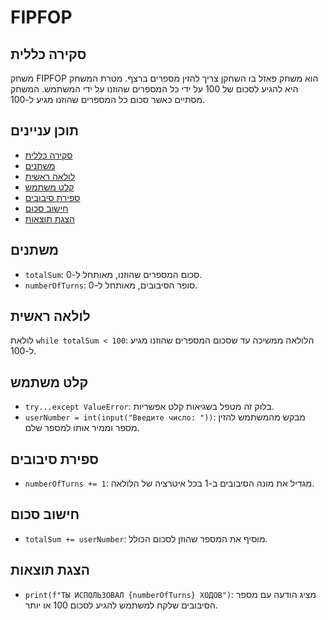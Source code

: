 # FIPFOP

## סקירה כללית

משחק FIPFOP הוא משחק פאזל בו השחקן צריך להזין מספרים ברצף. מטרת המשחק היא להגיע לסכום של 100 על ידי כל המספרים שהוזנו על ידי המשתמש. המשחק מסתיים כאשר סכום כל המספרים שהוזנו מגיע ל-100.

## תוכן עניינים

- [סקירה כללית](#סקירה-כללית)
- [משתנים](#משתנים)
- [לולאה ראשית](#לולאה-ראשית)
- [קלט משתמש](#קלט-משתמש)
- [ספירת סיבובים](#ספירת-סיבובים)
- [חישוב סכום](#חישוב-סכום)
- [הצגת תוצאות](#הצגת-תוצאות)

## משתנים

- `totalSum`: סכום המספרים שהוזנו, מאותחל ל-0.
- `numberOfTurns`: סופר הסיבובים, מאותחל ל-0.

## לולאה ראשית

לולאת `while totalSum < 100`: הלולאה ממשיכה עד שסכום המספרים שהוזנו מגיע ל-100.

## קלט משתמש

- `try...except ValueError`: בלוק זה מטפל בשגיאות קלט אפשריות.
- `userNumber = int(input("Введите число: "))`: מבקש מהמשתמש להזין מספר וממיר אותו למספר שלם.

## ספירת סיבובים

- `numberOfTurns += 1`: מגדיל את מונה הסיבובים ב-1 בכל איטרציה של הלולאה.

## חישוב סכום

- `totalSum += userNumber`: מוסיף את המספר שהוזן לסכום הכולל.

## הצגת תוצאות

- `print(f"ТЫ ИСПОЛЬЗОВАЛ {numberOfTurns} ХОДОВ")`: מציג הודעה עם מספר הסיבובים שלקח למשתמש להגיע לסכום 100 או יותר.